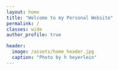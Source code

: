 ```yaml
---
layout: home
title: "Welcome to my Personal Website"
permalink: /
classes: wide
author_profile: true

header:
  image: /assets/home_header.jpg
  caption: "Photo by h heyerlein"
---
```

